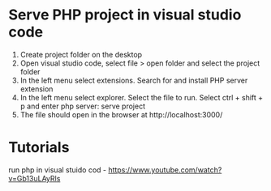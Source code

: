 Serve PHP project in visual studio code
======================================
1. Create project folder on the desktop
2. Open visual studio code, select file > open folder and select the project folder
3. In the left menu select extensions.  Search for and install PHP server extension
4. In the left menu select explorer.  Select the file to run.  Select ctrl + shift + p and enter php server: serve project
5. The file should open in the browser at http://localhost:3000/ 






Tutorials
=====================
run php in visual stuido cod - https://www.youtube.com/watch?v=Gb13uLAyRls
